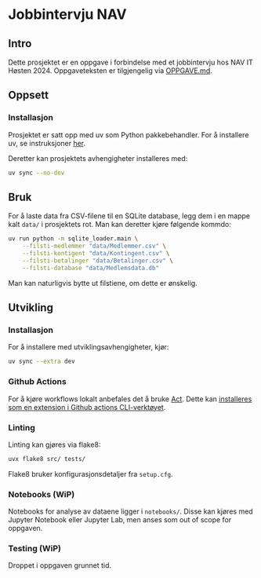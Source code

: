 # Jobbintervju NAV

## Intro

Dette prosjektet er en oppgave i forbindelse med et jobbintervju hos NAV IT Høsten 2024. Oppgaveteksten er tilgjengelig via [OPPGAVE.md](OPPGAVE.md).

## Oppsett

### Installasjon

Prosjektet er satt opp med uv som Python pakkebehandler. For å installere uv, se instruksjoner [her](https://docs.astral.sh/uv/guides/install-python/).

Deretter kan prosjektets avhengigheter installeres med:

```bash
uv sync --no-dev
```

## Bruk

For å laste data fra CSV-filene til en SQLite database, legg dem i en mappe kalt `data/` i prosjektets rot. Man kan deretter kjøre følgende kommdo:

```bash
uv run python -m sqlite_loader.main \
    --filsti-medlemmer "data/Medlemmer.csv" \
    --filsti-kontigent "data/Kontingent.csv" \
    --filsti-betalinger "data/Betalinger.csv" \
    --filsti-database "data/Medlemsdata.db"
```

Man kan naturligvis bytte ut filstiene, om dette er ønskelig.

## Utvikling

### Installasjon

For å installere med utviklingsavhengigheter, kjør:

```bash
uv sync --extra dev
```

### Github Actions

For å kjøre workflows lokalt anbefales det å bruke [Act](https://github.com/nektos/act). Dette kan [installeres som en extension i Github actions CLI-verktøyet](https://nektosact.com/installation/gh.html).

### Linting

Linting kan gjøres via flake8:

```bash
uvx flake8 src/ tests/
```

Flake8 bruker konfigurasjonsdetaljer fra `setup.cfg`.

### Notebooks (WiP)

Notebooks for analyse av dataene ligger i `notebooks/`. Disse kan kjøres med Jupyter Notebook eller Jupyter Lab, men anses som out of scope for oppgaven.

### Testing (WiP)

Droppet i oppgaven grunnet tid.
